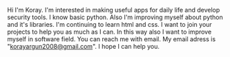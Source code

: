 Hi I'm Koray.
I'm interested in making useful apps for daily life and develop security tools.
I know basic python. Also I'm improving myself about python and it's libraries. I'm continuing to learn html and css.
I want to join your projects to help you as much as I can. In this way also I want to improve myself in software field.
You can reach me with email. My email adress is "korayargun2008@gmail.com".
I hope I can help you.
